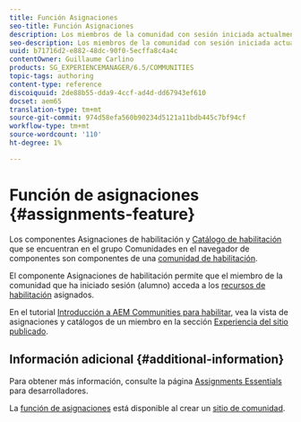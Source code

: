 ```yaml
---
title: Función Asignaciones
seo-title: Función Asignaciones
description: Los miembros de la comunidad con sesión iniciada actualmente pueden acceder a los recursos de habilitación asignados
seo-description: Los miembros de la comunidad con sesión iniciada actualmente pueden acceder a los recursos de habilitación asignados
uuid: b71716d2-e882-48dc-90f0-5ecffa8c4a4c
contentOwner: Guillaume Carlino
products: SG_EXPERIENCEMANAGER/6.5/COMMUNITIES
topic-tags: authoring
content-type: reference
discoiquuid: 2de88b55-dda9-4ccf-ad4d-dd67943ef610
docset: aem65
translation-type: tm+mt
source-git-commit: 974d58efa560b90234d5121a11bdb445c7bf94cf
workflow-type: tm+mt
source-wordcount: '110'
ht-degree: 1%

---
```



# Función de asignaciones {#assignments-feature}

Los componentes Asignaciones de habilitación y [Catálogo de habilitación](/help/communities/catalog.md) que se encuentran en el grupo Comunidades en el navegador de componentes son componentes de una [comunidad de habilitación](/help/communities/overview.md#enablement-community).

El componente Asignaciones de habilitación permite que el miembro de la comunidad que ha iniciado sesión (alumno) acceda a los [recursos de habilitación](/help/communities/resources.md) asignados.

En el tutorial [Introducción a AEM Communities para habilitar](/help/communities/getting-started-enablement.md), vea la vista de asignaciones y catálogos de un miembro en la sección [Experiencia del sitio publicado](/help/communities/enablement-published-site.md).

## Información adicional {#additional-information}

Para obtener más información, consulte la página [Assignments Essentials](/help/communities/essentials-assignments.md) para desarrolladores.

La [función de asignaciones](/help/communities/functions.md#assignments-function) está disponible al crear un [sitio de comunidad](/help/communities/sites-console.md).

